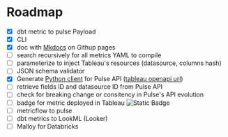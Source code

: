 # Roadmap

- [X] dbt metric to pulse Payload
- [X] CLI
- [X] doc with [Mkdocs](https://squidfunk.github.io/mkdocs-material/publishing-your-site/) on Githup pages
- [ ] search recursively for all metrics YAML to compile
- [ ] parameterize to inject Tableau's resources (datasource, columns hash)
- [ ] JSON schema validator
- [X] Generate [Python client](https://help.tableau.com/current/api/rest_api/en-us/REST/rest_api_concepts_versions.htm#per_resource_versioning) for Pulse API ([tableau openapi url](https://eu-west-1a.online.tableau.com/services/specifications/openapi))
- [ ] retrieve fields ID and datasource ID from Pulse API
- [ ] check for breaking change or consitency in Pulse's API evolution
- [ ] badge for metric deployed in Tableau 
![Static Badge](https://img.shields.io/badge/metric_sync-today-green?logo=tableau&style=flat)
- [ ] metricflow to pulse
- [ ] dbt metrics to LookML (Looker)
- [ ] Malloy for Databricks
